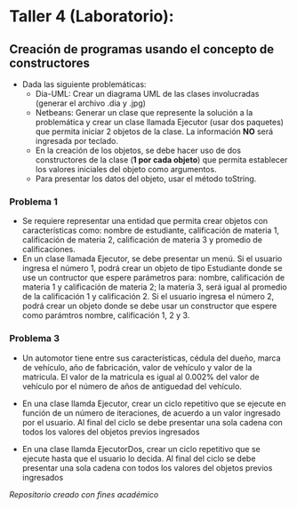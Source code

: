 # Taller 4 (Laboratorio):
## Creación de programas usando el concepto de constructores


* Dada las siguiente problemáticas:
	* Dia-UML: Crear un diagrama UML de las clases involucradas (generar el archivo .dia y .jpg)
	* Netbeans: Generar un clase que represente la solución a la problemática y crear un clase llamada Ejecutor (usar dos paquetes) que permita iniciar 2 objetos de la clase. La información **NO** será ingresada por teclado.
	* En la creación de los objetos, se debe hacer uso de dos constructores de la clase (**1 por cada objeto**) que permita establecer los valores iniciales del objeto como argumentos.
	* Para presentar los datos del objeto, usar el método toString.

### Problema 1

* Se requiere representar una entidad que permita crear objetos con características como:  nombre de estudiante, calificación de materia 1, calificación de materia 2, calificación de materia 3 y promedio de calificaciones.
* En un clase llamada Ejecutor, se debe presentar un menú. Si el usuario ingresa
		el número 1, podrá crear un objeto de tipo Estudiante donde se use un
		contructor que espere parámetros para: nombre, calificación de materia
		1 y calificación de materia 2; la matería 3, será igual al promedio de la
		calificación 1 y calificación 2. Si el usuario ingresa el número 2, podrá
		crear un objeto donde se debe usar un constructor que espere como parámtros
		nombre, calificación 1, 2 y 3.

### Problema 3

* Un automotor tiene entre sus características, cédula del dueño, marca de vehículo, año de fabricación, valor de vehículo y valor de la matricula. El valor de la matricula es igual al 0.002% del valor de vehículo por el número de años de antiguedad del vehículo.

* En una clase llamda Ejecutor, crear un ciclo repetitivo que se ejecute en
		función de un número de iteraciones, de acuerdo a un valor ingresado por el
		usuario. Al final del ciclo se debe presentar una sola cadena con todos los
		valores del objetos previos ingresados

* En una clase llamda EjecutorDos, crear un ciclo repetitivo que se ejecute
		hasta que el usuario lo decida. Al final del ciclo se debe presentar 
		una sola cadena con todos los
		valores del objetos previos ingresados



*Repositorio creado con fines académico*
